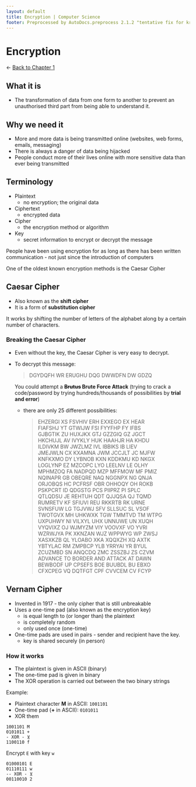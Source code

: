 ```yaml
---
layout: default
title: Encryption | Computer Science
footer: Preprocessed by AutoDocs.preprocess 2.1.2 "tentative fix for kramdown weirdness" ⓒ Starwort, 2020
---
```


# Encryption

← [Back to Chapter 1](./index.html)

## What it is

- The transformation of data from one form to another to prevent an unauthorised third part from being able to understand it.

## Why we need it

- More and more data is being transmitted online (websites, web forms, emails, messaging)
- There is always a danger of data being hijacked
- People conduct more of their lives online with more sensitive data than ever being transmitted

## Terminology

- Plaintext
  - no encryption; the original data
- Ciphertext
  - encrypted data
- Cipher
  - the encryption method or algorithm
- Key
  - secret information to encrypt or decrypt the message

People have been using encryption for as long as there has been written communication - not just since the introduction of computers

One of the oldest known encryption methods is the Caesar Cipher

## Caesar Cipher

- Also known as the **shift cipher**
- It is a form of **substitution cipher**

It works by shifting the number of letters of the alphabet along by a certain number of characters.

### Breaking the Caesar Cipher

- Even without the key, the Caesar Cipher is very easy to decrypt.
- To decrypt this message:
  > DGYDQFH WR ERUGHU DQG DWWDFN DW GDZQ

  You could attempt a **~~Brutus~~ Brute Force Attack** (trying to crack a code/password by trying hundreds/thousands of possibilities by **trial and error**)
  
  - there are only 25 different possibilities:
    > EHZERGI XS FSVHIV ERH EXXEGO EX HEAR  
    > FIAFSHJ YT GTWIJW FSI FYYFHP FY IFBS  
    > GJBGTIK ZU HUXJKX GTJ GZZGIQ GZ JGCT  
    > HKCHUJL AV IVYKLY HUK HAAHJR HA KHDU  
    > ILDIVKM BW JWZLMZ IVL IBBIKS IB LIEV  
    > JMEJWLN CX KXAMNA JWM JCCJLT JC MJFW  
    > KNFKXMO DY LYBNOB KXN KDDKMU KD NKGX  
    > LOGLYNP EZ MZCOPC LYO LEELNV LE OLHY  
    > MPHMZOQ FA NADPQD MZP MFFMOW MF PMIZ  
    > NQINAPR GB OBEQRE NAQ NGGNPX NG QNJA  
    > ORJOBQS HC PCFRSF OBR OHHOQY OH ROKB  
    > PSKPCRT ID QDGSTG PCS PIIPRZ PI SPLC  
    > QTLQDSU JE REHTUH QDT QJJQSA QJ TQMD  
    > RUMRETV KF SFIUVI REU RKKRTB RK URNE  
    > SVNSFUW LG TGJVWJ SFV SLLSUC SL VSOF  
    > TWOTGVX MH UHKWXK TGW TMMTVD TM WTPG  
    > UXPUHWY NI VILXYL UHX UNNUWE UN XUQH  
    > VYQVIXZ OJ WJMYZM VIY VOOVXF VO YVRI  
    > WZRWJYA PK XKNZAN WJZ WPPWYG WP ZWSJ  
    > XASXKZB QL YLOABO XKA XQQXZH XQ AXTK  
    > YBTYLAC RM ZMPBCP YLB YRRYAI YR BYUL  
    > ZCUZMBD SN ANQCDQ ZMC ZSSZBJ ZS CZVM  
    > ADVANCE TO BORDER AND ATTACK AT DAWN  
    > BEWBODF UP CPSEFS BOE BUUBDL BU EBXO  
    > CFXCPEG VQ DQTFGT CPF CVVCEM CV FCYP  

## Vernam Cipher

- Invented in 1917 - the only cipher that is still unbreakable
- Uses a one-time pad (also known as the encryption key)
  - is equal length to (or longer than) the plaintext
  - is completely random
  - only used once (one-time)
- One-time pads are used in pairs - sender and recipient have the key.
  - key is shared securely (in person)

### How it works

- The plaintext is given in ASCII (binary)
- The one-time pad is given in binary
- The XOR operation is carried out between the two binary strings

Example:

- Plaintext character **M** in ASCII: `1001101`
- One-time pad (**+** in ASCII): `0101011`
- XOR them

```binary
1001101 M
0101011 +
- XOR - ⊻
1100110 f
```

Encrypt `E` with key `w`

```binary
01000101 E
01110111 w
-- XOR - ⊻
00110010 2
```

